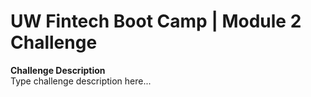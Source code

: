 # UW Fintech Boot Camp | Module 2 Challenge    
__Challenge Description__  
Type challenge description here...
